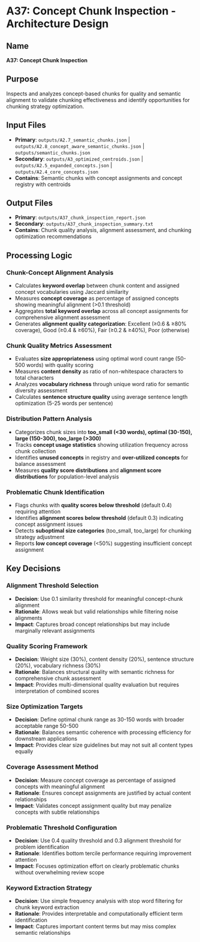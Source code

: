 # A37: Concept Chunk Inspection - Architecture Design

## Name
**A37: Concept Chunk Inspection**

## Purpose
Inspects and analyzes concept-based chunks for quality and semantic alignment to validate chunking effectiveness and identify opportunities for chunking strategy optimization.

## Input Files
- **Primary**: `outputs/A2.7_semantic_chunks.json` | `outputs/A2.8_concept_aware_semantic_chunks.json` | `outputs/semantic_chunks.json`
- **Secondary**: `outputs/A3_optimized_centroids.json` | `outputs/A2.5_expanded_concepts.json` | `outputs/A2.4_core_concepts.json`
- **Contains**: Semantic chunks with concept assignments and concept registry with centroids

## Output Files
- **Primary**: `outputs/A37_chunk_inspection_report.json`
- **Secondary**: `outputs/A37_chunk_inspection_summary.txt`
- **Contains**: Chunk quality analysis, alignment assessment, and chunking optimization recommendations

## Processing Logic

### Chunk-Concept Alignment Analysis
- Calculates **keyword overlap** between chunk content and assigned concept vocabularies using Jaccard similarity
- Measures **concept coverage** as percentage of assigned concepts showing meaningful alignment (>0.1 threshold)
- Aggregates **total keyword overlap** across all concept assignments for comprehensive alignment assessment
- Generates **alignment quality categorization**: Excellent (≥0.6 & ≥80% coverage), Good (≥0.4 & ≥60%), Fair (≥0.2 & ≥40%), Poor (otherwise)

### Chunk Quality Metrics Assessment
- Evaluates **size appropriateness** using optimal word count range (50-500 words) with quality scoring
- Measures **content density** as ratio of non-whitespace characters to total characters
- Analyzes **vocabulary richness** through unique word ratio for semantic diversity assessment
- Calculates **sentence structure quality** using average sentence length optimization (5-25 words per sentence)

### Distribution Pattern Analysis
- Categorizes chunk sizes into **too_small (<30 words), optimal (30-150), large (150-300), too_large (>300)**
- Tracks **concept usage statistics** showing utilization frequency across chunk collection
- Identifies **unused concepts** in registry and **over-utilized concepts** for balance assessment
- Measures **quality score distributions** and **alignment score distributions** for population-level analysis

### Problematic Chunk Identification
- Flags chunks with **quality scores below threshold** (default 0.4) requiring attention
- Identifies **alignment scores below threshold** (default 0.3) indicating concept assignment issues
- Detects **suboptimal size categories** (too_small, too_large) for chunking strategy adjustment
- Reports **low concept coverage** (<50%) suggesting insufficient concept assignment

## Key Decisions

### Alignment Threshold Selection
- **Decision**: Use 0.1 similarity threshold for meaningful concept-chunk alignment
- **Rationale**: Allows weak but valid relationships while filtering noise alignments
- **Impact**: Captures broad concept relationships but may include marginally relevant assignments

### Quality Scoring Framework
- **Decision**: Weight size (30%), content density (20%), sentence structure (20%), vocabulary richness (30%)
- **Rationale**: Balances structural quality with semantic richness for comprehensive chunk assessment
- **Impact**: Provides multi-dimensional quality evaluation but requires interpretation of combined scores

### Size Optimization Targets
- **Decision**: Define optimal chunk range as 30-150 words with broader acceptable range 50-500
- **Rationale**: Balances semantic coherence with processing efficiency for downstream applications
- **Impact**: Provides clear size guidelines but may not suit all content types equally

### Coverage Assessment Method
- **Decision**: Measure concept coverage as percentage of assigned concepts with meaningful alignment
- **Rationale**: Ensures concept assignments are justified by actual content relationships
- **Impact**: Validates concept assignment quality but may penalize concepts with subtle relationships

### Problematic Threshold Configuration
- **Decision**: Use 0.4 quality threshold and 0.3 alignment threshold for problem identification
- **Rationale**: Identifies bottom tercile performance requiring improvement attention
- **Impact**: Focuses optimization effort on clearly problematic chunks without overwhelming review scope

### Keyword Extraction Strategy
- **Decision**: Use simple frequency analysis with stop word filtering for chunk keyword extraction
- **Rationale**: Provides interpretable and computationally efficient term identification
- **Impact**: Captures important content terms but may miss complex semantic relationships